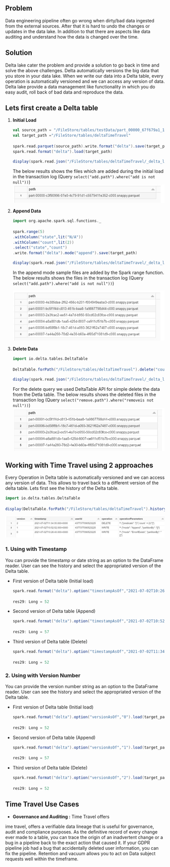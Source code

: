 ## Problem
Data engineering pipeline often go wrong when dirty/bad data ingested from the external sources. After that it is hard to undo the changes or updates in the data lake. In addition to that there are aspects like data auditing and understand how the data is changed over the time.

## Solution

Delta lake cater the problem and provide a solution to go back in time and solve the above challenges. Delta automatically versions the big data that you store in your data lake. When we write our data into a Delta table, every operation is automatically versioned and we can access any version of data. Delta lake provide a data management like functionality in which you do easy audit, roll back of bad data and reproduce the data.

## Lets first create a Delta table

 1. **Initial Load** 

	```scala
	val source_path = "/FileStore/tables/testData/part_00000_67f679a1_1d91_4571_9d54_54ab84497267_c000_snappy.parquet"
	val target_path ="/FileStore/tables/deltaTimeTravel"

	spark.read.parquet(source_path).write.format("delta").save(target_path)
	spark.read.format("delta").load(target_path)
	```
	```scala
	display(spark.read.json("/FileStore/tables/deltaTimeTravel/_delta_log/00000000000000000000.json").select("add.path").where("add is not null"))
	```
	The below results shows the files which are added during the initial load in the transaction log (Query `select("add.path").where("add is not null"))`)
		![Delta lake](https://github.com/gurditsingh/blog/blob/gh-pages/_screenshots/dl_ep5_tt3.JPG?raw=true)

 2. **Append Data**
	```scala
	import org.apache.spark.sql.functions._

	spark.range(5)
	.withColumn("state",lit("N/A"))
	.withColumn("count",lit(2))
	.select("state","count")
	.write.format("delta").mode("append").save(target_path)
	```
	```scala
	display(spark.read.json("/FileStore/tables/deltaTimeTravel/_delta_log/00000000000000000001.json").select("add.path").where("add is not null"))
	```
	In the append mode sample files are added by the Spark range function. The below results shows the files in the transaction log (Query `select("add.path").where("add is not null"))`)

	![Delta lake](https://github.com/gurditsingh/blog/blob/gh-pages/_screenshots/dl_ep5_tt4.JPG?raw=true)

 3. **Delete Data**

	```scala
	import io.delta.tables.DeltaTable

	DeltaTable.forPath("/FileStore/tables/deltaTimeTravel").delete("count == 2")
	```
	```scala
	display(spark.read.json("/FileStore/tables/deltaTimeTravel/_delta_log/00000000000000000002.json").select("remove.path").where("remove is not null"))
	```
	For the delete query we used DeltaTable API for simple delete the data from the Detla table. The below results shows the deleted files in the transaction log (Query `select("remove.path").where("removeis not null"))`)
	![Delta lake](https://github.com/gurditsingh/blog/blob/gh-pages/_screenshots/dl_ep5_tt5.JPG?raw=true)


## Working with Time Travel using 2 approaches
Every Operation in Delta table is automatically versioned and we can access any version of data. This allows to travel back to a different version of the delta table. Lets first see the history of the Delta table.
```scala
import io.delta.tables.DeltaTable

display(DeltaTable.forPath("/FileStore/tables/deltaTimeTravel").history())
```

![Delta lake](https://github.com/gurditsingh/blog/blob/gh-pages/_screenshots/dl_ep5_tt7.JPG?raw=true)

### 1. Using with Timestamp
You can provide the timestamp or date string as an option to the DataFrame reader. User can see the history and select the appropriated version of the Delta table.

 - First version of Delta table (Initial load)

	```scala
	spark.read.format("delta").option("timestampAsOf","2021-07-02T10:26:40.000+0000").load(target_path).count()

	res29: Long = 52
	```

 - Second version of Delta table (Append)

	```scala
	spark.read.format("delta").option("timestampAsOf","2021-07-02T10:52:52.000+0000").load(target_path).count()

	res29: Long = 57
	```

 - Third version of Delta table (Delete)

	```scala
	spark.read.format("delta").option("timestampAsOf","2021-07-02T11:34:35.000+0000").load(target_path).count()

	res29: Long = 52
	```


### 2. Using with Version Number
 
You can provide the version number string as an option to the DataFrame reader. User can see the history and select the appropriated version of the Delta table.

 - First version of Delta table (Initial load)

	```scala
	spark.read.format("delta").option("versionAsOf","0").load(target_path).count()

	res29: Long = 52
	```

 - Second version of Delta table (Append)

	```scala
	spark.read.format("delta").option("versionAsOf","1").load(target_path).count()

	res29: Long = 57
	```

 - Third version of Delta table (Delete)

	```scala
	spark.read.format("delta").option("versionAsOf","2").load(target_path).count()

	res29: Long = 52
	```

## Time Travel Use Cases

 - **Governance and Auditing :**  Time Travel offers 
 
ime travel, offers a verifiable data lineage that is useful for governance, audit and compliance purposes. As the definitive record of every change ever made to a table, you can trace the origin of an inadvertent change or a bug in a pipeline back to the exact action that caused it. If your GDPR pipeline job had a bug that accidentally deleted user information, you can fix the pipeline. Retention and vacuum allows you to act on Data subject requests well within the timeframe.

<!--stackedit_data:
eyJoaXN0b3J5IjpbLTEzNTI3MDU4MTgsLTEzODcxOTc5OTMsMT
U4NzI5OTkwMiwtNzU5MjMxNzc4LDk2MTE1ODY3NCwtMTczNTI3
MjcyMywtMTQxMjIxNjEwLDExMTg3MzQ5MSwxOTY2NTE2NzY5LD
g1MTM1NzEwMiwtMTU1NzgzMTY2OSwtMTIxNTY5NDIxMywtMTQz
MTEwMzI4MiwtMTcyMDQzMDM5MiwtMjA4ODc0NjYxMiwtMTU3ND
YyODYyMSwtNzY2NDUwMTY0LDg2NTU2NzY2Miw1MjMyMTI3NDcs
LTE4MDA1MjcyOTJdfQ==
-->